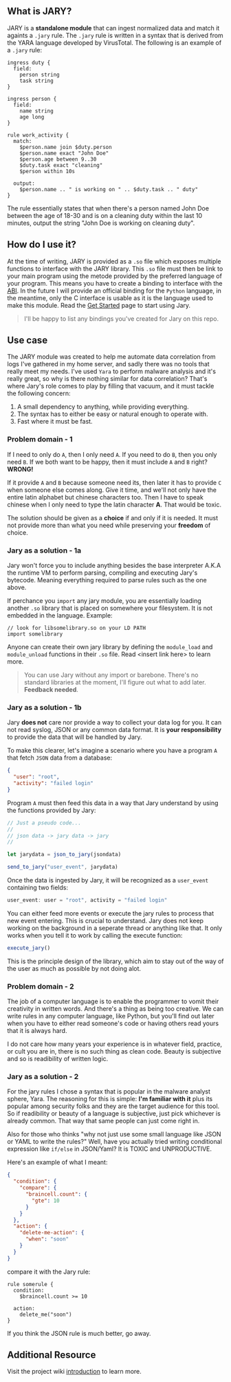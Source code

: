 ## What is JARY?
JARY is a **standalone module** that can ingest normalized data and match it againts a `.jary` rule. The `.jary` rule is written in a syntax that is derived from the YARA language developed by VirusTotal. The following is an example of a `.jary` rule:  

```
ingress duty {
  field:
    person string
    task string
}

ingress person {
  field:
    name string
    age long
}

rule work_activity {
  match:
    $person.name join $duty.person
    $person.name exact "John Doe"
    $person.age between 9..30
    $duty.task exact "cleaning"
    $person within 10s

  output:
    $person.name .. " is working on " .. $duty.task .. " duty"
}
```
The rule essentially states that when there's a person named John Doe between the age of 18-30 and is on a cleaning duty within the last 10 minutes, output the string "John Doe is working on cleaning duty".

## How do I use it?
At the time of writing, JARY is provided as a `.so` file which exposes multiple functions to interface with the JARY library. This `.so` file must then be link to your main program using the metode provided by the preferred language of your program. This means you have to create a binding to interface with the [ABI](https://en.wikipedia.org/wiki/Application_binary_interface). In the future I will provide an official binding for the `Python` language, in the meantime, only the C interface is usable as it is the language used to make this module. Read the [Get Started](https://github.com/CTRLRLTY/JARY/wiki/Get-Started) page to start using Jary.

> I'll be happy to list any bindings you've created for Jary on this repo.

## Use case
The JARY module was created to help me automate data correlation from logs I've gathered in my home server, and sadly there was no tools that really meet my needs. I've used `Yara` to perform malware analysis and it's really great, so why is there nothing similar for data correlation? That's where Jary's role comes to play by filling that vacuum, and it must tackle the following concern:
1. A small dependency to anything, while providing everything.
2. The syntax has to either be easy or natural enough to operate with.
3. Fast where it must be fast.

### Problem domain - 1
If I need to only do `A`, then I only need `A`. If you need to do `B`, then you only need `B`. If we both want to be happy, then it must include `A` and `B` right? **WRONG!**

If it provide `A` and `B` because someone need its, then later it has to provide `C` when someone else comes along. Give it time, and we'll not only have the entire latin alphabet but chinese characters too. Then I have to speak chinese when I only need to type the latin character **A**. That would be toxic.

The solution should be given as a **choice** if and only if it is needed. It must not provide more than what you need while preserving your **freedom** of choice.

### Jary as a solution - 1a
Jary won't force you to include anything besides the base interpreter A.K.A the runtime VM to perform parsing, compiling and executing Jary's bytecode. Meaning everything required to parse rules such as the one above. 

If perchance you `import` any jary module, you are essentially loading another `.so` library that is placed on somewhere your filesystem. It is not embedded in the language. Example:
```
// look for libsomelibrary.so on your LD PATH
import somelibrary
```

Anyone can create their own jary library by defining the `module_load` and `module_unload` functions in their `.so` file. Read \<insert link here\> to learn more. 
> You can use Jary without any import or barebone. There's no standard libraries at the moment, I'll figure out what to add later. **Feedback needed**.

### Jary as a solution - 1b
Jary **does not** care nor provide a way to collect your data log for you. It can not read syslog, JSON or any common data format. It is **your responsibility** to provide the data that will be handled by Jary. 

To make this clearer, let's imagine a scenario where you have a program `A` that fetch `JSON` data from a database: 
```json
{
  "user": "root",
  "activity": "failed login"
}
```
Program `A` must then feed this data in a way that Jary understand by using the functions provided by Jary:
```js
// Just a pseudo code...
//
// json data -> jary data -> jary
//

let jarydata = json_to_jary(jsondata)

send_to_jary("user_event", jarydata)
```
Once the data is ingested by Jary, it will be recognized as a `user_event` containing two fields:

```js
user_event: user = "root", activity = "failed login"
```
You can either feed more events or execute the jary rules to process that new event entering. This is crucial to understand. Jary does not keep working on the background in a seperate thread or anything like that. It only works when you tell it to work by calling the execute function:
```js
execute_jary()
```
This is the principle design of the library, which aim to stay out of the way of the user as much as possible by not doing alot. 
### Problem domain - 2
The job of a computer language is to enable the programmer to vomit their creativity in written words. And there's a thing as being too creative. We can write rules in any computer language, like Python, but you'll find out later when you have to either read someone's code or having others read yours that it is always hard. 

I do not care how many years your experience is in whatever field, practice, or cult you are in, there is no such thing as clean code. Beauty is subjective and so is readibility of written logic. 

### Jary as a solution - 2
For the jary rules I chose a syntax that is popular in the malware analyst sphere, Yara. The reasoning for this is simple: **I'm familiar with it** plus its popular among security folks and they are the target audience for this tool. So if readibility or beauty of a language is subjective, just pick whichever is already common. That way that same people can just come right in.

Also for those who thinks "why not just use some small language like JSON or YAML to write the rules?" Well, have you actually tried writing conditional expression like `if/else` in JSON/Yaml? It is TOXIC and UNPRODUCTIVE. 

Here's an example of what I meant:
```json
{
  "condition": {
    "compare": {
      "braincell.count": {
        "gte": 10
      }
    }
  },
  "action": {
    "delete-me-action": {
      "when": "soon"
    }
  }
}
```
compare it with the Jary rule:
```
rule somerule {
  condition:
    $braincell.count >= 10

  action:
    delete_me("soon")
}
```
If you think the JSON rule is much better, go away.

## Additional Resource
Visit the project wiki [introduction](https://github.com/CTRLRLTY/JARY/wiki/) to learn more.


